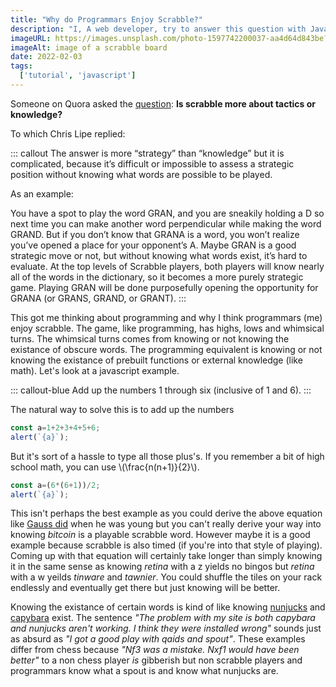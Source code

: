```yaml
---
title: "Why do Programmars Enjoy Scrabble?"
description: "I, A web developer, try to answer this question with JavaScript"
imageURL: https://images.unsplash.com/photo-1597742200037-aa4d64d843be?ixlib=rb-1.2.1&ixid=MnwxMjA3fDB8MHxwaG90by1wYWdlfHx8fGVufDB8fHx8&auto=format&fit=crop&w=1074&q=80
imageAlt: image of a scrabble board
date: 2022-02-03
tags:
  ['tutorial', 'javascript']
---
```


Someone on Quora asked the [question](https://www.quora.com/Is-Scrabble-more-about-strategy-or-knowledge): **Is scrabble more about tactics or knowledge?**

To which Chris Lipe replied:

::: callout
The answer is more “strategy” than “knowledge” but it is complicated, because it’s difficult or impossible to assess a strategic position without knowing what words are possible to be played.

As an example:

You have a spot to play the word GRAN, and you are sneakily holding a D so next time you can make another word perpendicular while making the word GRAND. But if you don’t know that GRANA is a word, you won’t realize you’ve opened a place for your opponent’s A. Maybe GRAN is a good strategic move or not, but without knowing what words exist, it’s hard to evaluate. At the top levels of Scrabble players, both players will know nearly all of the words in the dictionary, so it becomes a more purely strategic game. Playing GRAN will be done purposefully opening the opportunity for GRANA (or GRANS, GRAND, or GRANT).
:::

This got me thinking about programming and why I think programmars (me) enjoy scrabble. The game, like programming, has highs, lows and whimsical turns. The whimsical turns comes from knowing or not knowing the existance of obscure words. The programming equivalent is knowing or not knowing the existance of prebuilt functions or external knowledge (like math). Let's look at a javascript example.

::: callout-blue
Add up the numbers 1 through six (inclusive of 1 and 6).
:::

The natural way to solve this is to add up the numbers

```js
const a=1+2+3+4+5+6;
alert(`{a}`);
```

But it's sort of a hassle to type all those plus's. If you remember a bit of high school math, you can use \\(\frac{n(n+1)}{2}\\). 

```js
const a=(6*(6+1))/2;
alert(`{a}`);
```

This isn't perhaps the best example as you could derive the above equation like [Gauss did](https://www.nctm.org/Publications/TCM-blog/Blog/The-Story-of-Gauss/#:~:text=I%20love%20the%20story%20of,to%20100%20to%20be%205%2C050.) when he was young but you can't really derive your way into knowing *bitcoin* is a playable scrabble word. However maybe it is a good example because scrabble is also timed (if you're into that style of playing). Coming up with that equation will certainly take longer than simply knowing it in the same sense as knowing *retina* with a z yields no bingos but *retina* with a w yeilds *tinware* and *tawnier*. You could shuffle the tiles on your rack endlessly and eventually get there but just knowing will be better.

Knowing the existance of certain words is kind of like knowing [nunjucks](https://mozilla.github.io/nunjucks/) and [capybara](https://teamcapybara.github.io/capybara/) exist. The sentence *"The problem with my site is both capybara and nunjucks aren't working. I think they were installed wrong"* sounds just as absurd as *"I got a good play with qaids and spout"*. These examples differ from chess because *"Nf3 was a mistake. Nxf1 would have been better"* to a non chess player *is* gibberish but non scrabble players and programmars know what a spout is and know what nunjucks are.  
